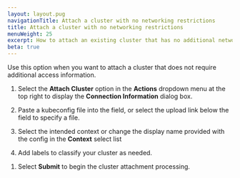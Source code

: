 ```yaml
---
layout: layout.pug
navigationTitle: Attach a cluster with no networking restrictions
title: Attach a cluster with no networking restrictions
menuWeight: 25
excerpt: How to attach an existing cluster that has no additional networking restrictions
beta: true
---
```


Use this option when you want to attach a cluster that does not require additional access information.

1.  Select the **Attach Cluster** option in the **Actions** dropdown menu at the top right to display the **Connection Information** dialog box.

1.  Paste a kubeconfig file into the field, or select the upload link below the field to specify a file.

1.  Select the intended context or change the display name provided with the config in the **Context** select list

1.  Add labels to classify your cluster as needed.

<!--
1.  Select the platform services to install. Platform services extend the functionality of Kubernetes and allow you to deploy ready-to-use logging and monitoring stacks by federating platform services when attaching a cluster to Kommander. For more information, refer to [workspace platform services](/dkp/kommander/2.0/workspaces/workspace-platform-services/).
-->

1. Select **Submit** to begin the cluster attachment processing.
